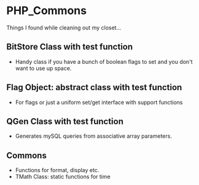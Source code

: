 # PHP_Commons
Things I found while cleaning out my closet...

## BitStore Class with test function
* Handy class if you have a bunch of boolean flags to set and you don't want
to use up space.

## Flag Object: abstract class with test function
* For flags or just a uniform set/get interface with support functions

## QGen Class with test function
* Generates mySQL queries from associative array parameters.

## Commons
* Functions for format, display etc.
* TMath Class: static functions for time
